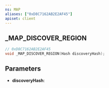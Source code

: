 ```yaml
---
ns: MAP
aliases: ["0xD8C7162AB2E2AF45"]
apiset: client
---
```

## _MAP_DISCOVER_REGION

```c
// 0xD8C7162AB2E2AF45
void _MAP_DISCOVER_REGION(Hash discoveryHash);
```


## Parameters
* **discoveryHash**:



